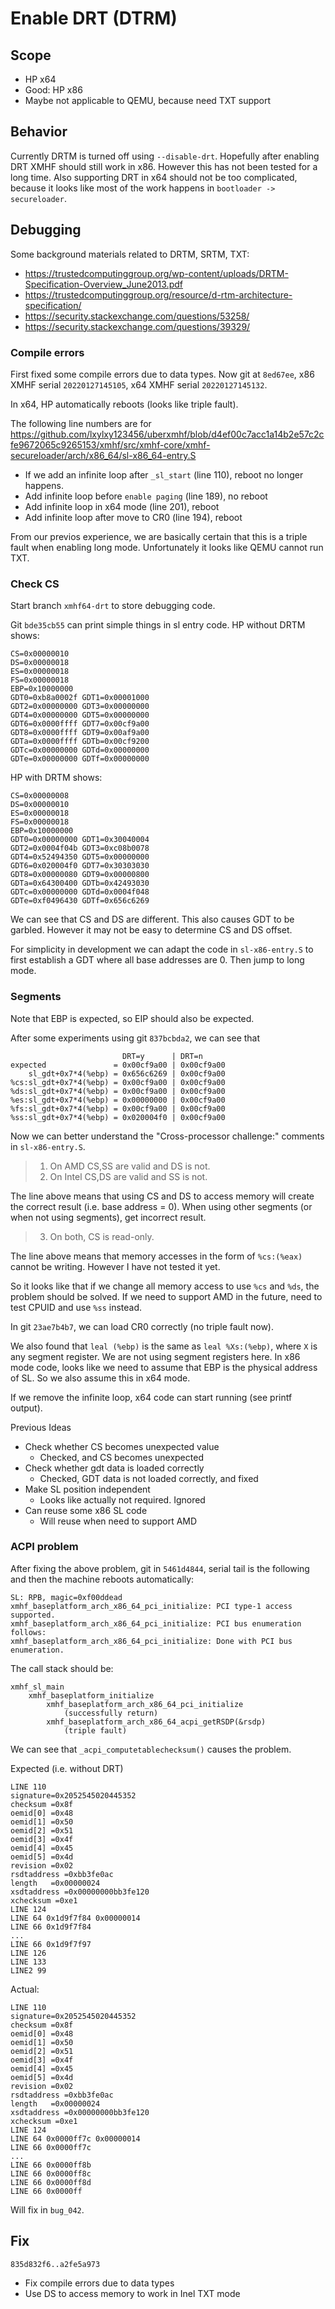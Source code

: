 # Enable DRT (DTRM)

## Scope
* HP x64
* Good: HP x86
* Maybe not applicable to QEMU, because need TXT support

## Behavior
Currently DRTM is turned off using `--disable-drt`. Hopefully after enabling
DRT XMHF should still work in x86. However this has not been tested for a long
time. Also supporting DRT in x64 should not be too complicated, because it
looks like most of the work happens in `bootloader -> secureloader`.

## Debugging

Some background materials related to DRTM, SRTM, TXT:
* <https://trustedcomputinggroup.org/wp-content/uploads/DRTM-Specification-Overview_June2013.pdf>
* <https://trustedcomputinggroup.org/resource/d-rtm-architecture-specification/>
* <https://security.stackexchange.com/questions/53258/>
* <https://security.stackexchange.com/questions/39329/>

### Compile errors

First fixed some compile errors due to data types. Now git at `8ed67ee`,
x86 XMHF serial `20220127145105`, x64 XMHF serial `20220127145132`.

In x64, HP automatically reboots (looks like triple fault).

The following line numbers are for
<https://github.com/lxylxy123456/uberxmhf/blob/d4ef00c7acc1a14b2e57c2cfe9672065c9265153/xmhf/src/xmhf-core/xmhf-secureloader/arch/x86_64/sl-x86_64-entry.S>

* If we add an infinite loop after `_sl_start` (line 110), reboot no longer
  happens.
* Add infinite loop before `enable paging` (line 189), no reboot
* Add infinite loop in x64 mode (line 201), reboot
* Add infinite loop after move to CR0 (line 194), reboot

From our previos experience, we are basically certain that this is a triple
fault when enabling long mode. Unfortunately it looks like QEMU cannot run TXT.

### Check CS

Start branch `xmhf64-drt` to store debugging code.

Git `bde35cb55` can print simple things in sl entry code. HP without DRTM
shows:
```
CS=0x00000010
DS=0x00000018
ES=0x00000018
FS=0x00000018
EBP=0x10000000
GDT0=0xb8a0002f	GDT1=0x00001000
GDT2=0x00000000	GDT3=0x00000000
GDT4=0x00000000	GDT5=0x00000000
GDT6=0x0000ffff	GDT7=0x00cf9a00
GDT8=0x0000ffff	GDT9=0x00af9a00
GDTa=0x0000ffff	GDTb=0x00cf9200
GDTc=0x00000000	GDTd=0x00000000
GDTe=0x00000000	GDTf=0x00000000
```

HP with DRTM shows:
```
CS=0x00000008
DS=0x00000010
ES=0x00000018
FS=0x00000018
EBP=0x10000000
GDT0=0x00000000	GDT1=0x30040004
GDT2=0x0004f04b	GDT3=0xc08b0078
GDT4=0x52494350	GDT5=0x00000000
GDT6=0x020004f0	GDT7=0x30303030
GDT8=0x00000080	GDT9=0x00000800
GDTa=0x64300400	GDTb=0x42493030
GDTc=0x00000000	GDTd=0x0004f048
GDTe=0xf0496430	GDTf=0x656c6269
```

We can see that CS and DS are different. This also causes GDT to be garbled.
However it may not be easy to determine CS and DS offset.

For simplicity in development we can adapt the code in `sl-x86-entry.S` to
first establish a GDT where all base addresses are 0. Then jump to long mode.

### Segments

Note that EBP is expected, so EIP should also be expected.

After some experiments using git `837bcbda2`, we can see that
```
                         DRT=y      | DRT=n
expected               = 0x00cf9a00 | 0x00cf9a00
    sl_gdt+0x7*4(%ebp) = 0x656c6269 | 0x00cf9a00
%cs:sl_gdt+0x7*4(%ebp) = 0x00cf9a00 | 0x00cf9a00
%ds:sl_gdt+0x7*4(%ebp) = 0x00cf9a00 | 0x00cf9a00
%es:sl_gdt+0x7*4(%ebp) = 0x00000000 | 0x00cf9a00
%fs:sl_gdt+0x7*4(%ebp) = 0x00cf9a00 | 0x00cf9a00
%ss:sl_gdt+0x7*4(%ebp) = 0x020004f0 | 0x00cf9a00
```

Now we can better understand the "Cross-processor challenge:" comments in
`sl-x86-entry.S`.

> 1. On AMD CS,SS are valid and DS is not.
> 2. On Intel CS,DS are valid and SS is not.

The line above means that using CS and DS to access memory will create the
correct result (i.e. base address = 0). When using other segments (or when not
using segments), get incorrect result.

> 3. On both, CS is read-only.

The line above means that memory accesses in the form of `%cs:(%eax)` cannot be
writing. However I have not tested it yet.

So it looks like that if we change all memory access to use `%cs` and `%ds`,
the problem should be solved. If we need to support AMD in the future, need to
test CPUID and use `%ss` instead.

In git `23ae7b4b7`, we can load CR0 correctly (no triple fault now).

We also found that `leal (%ebp)` is the same as `leal %Xs:(%ebp)`, where `X` is
any segment register. We are not using segment registers here. In x86 mode
code, looks like we need to assume that EBP is the physical address of SL. So
we also assume this in x64 mode.

If we remove the infinite loop, x64 code can start running (see printf output).

Previous Ideas
* Check whether CS becomes unexpected value
	* Checked, and CS becomes unexpected
* Check whether gdt data is loaded correctly
	* Checked, GDT data is not loaded correctly, and fixed
* Make SL position independent
	* Looks like actually not required. Ignored
* Can reuse some x86 SL code
	* Will reuse when need to support AMD

### ACPI problem

After fixing the above problem, git in `5461d4844`, serial tail is the
following and then the machine reboots automatically:
```
SL: RPB, magic=0xf00ddead
xmhf_baseplatform_arch_x86_64_pci_initialize: PCI type-1 access supported.
xmhf_baseplatform_arch_x86_64_pci_initialize: PCI bus enumeration follows:
xmhf_baseplatform_arch_x86_64_pci_initialize: Done with PCI bus enumeration.
```

The call stack should be:
```
xmhf_sl_main
	xmhf_baseplatform_initialize
		xmhf_baseplatform_arch_x86_64_pci_initialize
			(successfully return)
		xmhf_baseplatform_arch_x86_64_acpi_getRSDP(&rsdp)
			(triple fault)
```

We can see that `_acpi_computetablechecksum()` causes the problem.

Expected (i.e. without DRT)
```
LINE 110
signature=0x2052545020445352
checksum =0x8f
oemid[0] =0x48
oemid[1] =0x50
oemid[2] =0x51
oemid[3] =0x4f
oemid[4] =0x45
oemid[5] =0x4d
revision =0x02
rsdtaddress =0xbb3fe0ac
length   =0x00000024
xsdtaddress =0x00000000bb3fe120
xchecksum =0xe1
LINE 124
LINE 64 0x1d9f7f84 0x00000014
LINE 66 0x1d9f7f84
...
LINE 66 0x1d9f7f97
LINE 126
LINE 133
LINE2 99
```

Actual:
```
LINE 110
signature=0x2052545020445352
checksum =0x8f
oemid[0] =0x48
oemid[1] =0x50
oemid[2] =0x51
oemid[3] =0x4f
oemid[4] =0x45
oemid[5] =0x4d
revision =0x02
rsdtaddress =0xbb3fe0ac
length   =0x00000024
xsdtaddress =0x00000000bb3fe120
xchecksum =0xe1
LINE 124
LINE 64 0x0000ff7c 0x00000014
LINE 66 0x0000ff7c
...
LINE 66 0x0000ff8b
LINE 66 0x0000ff8c
LINE 66 0x0000ff8d
LINE 66 0x0000ff
```

Will fix in `bug_042`.

## Fix

`835d832f6..a2fe5a973`
* Fix compile errors due to data types
* Use DS to access memory to work in Inel TXT mode

